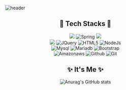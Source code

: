 ![header](https://capsule-render.vercel.app/api?type=waving&color=auto&height=300&section=header&text=welcome&fontSize=90&animation=fadeIn&fontAlignY=38&desc=KimMinSu's%20GitHub%20Profile&descAlignY=51&descAlign=62) 

<div align="center">
  
## 📘 Tech Stacks 📙
<img src="https://img.shields.io/badge/java-FF6550?style=for-the-badge&logo=java&logoColor=white">  <img alt="Spring" src ="https://img.shields.io/badge/Spring-6DB33F.svg?&style=for-the-badge&logo=Spring&logoColor=white"/>  <img src="https://img.shields.io/badge/javascript-F7DF1E?style=for-the-badge&logo=javascript&logoColor=black"> <br/> <img src="https://img.shields.io/badge/css-1572B6?style=for-the-badge&logo=css3&logoColor=white"> <img alt="JQuery" src ="https://img.shields.io/badge/JQuery-137CBD?&style=for-the-badge&logo=JQuery&logoColor=white"/> <img alt="HTML5" src ="https://img.shields.io/badge/HTML5-E34F26?&style=for-the-badge&logo=HTML5&logoColor=white"/>  <img alt="NodeJs" src ="https://img.shields.io/badge/Node.js-339933?&style=for-the-badge&logo=Node.js&logoColor=white"/> <br/> <img alt="Mysql" src ="https://img.shields.io/badge/Mysql-4479A1?&style=for-the-badge&logo=Mysql&logoColor=white"/> <img alt="Mariadb" src ="https://img.shields.io/badge/Mariadb-003545?&style=for-the-badge&logo=Mariadb&logoColor=white"/> <img alt="Bootstrap" src ="https://img.shields.io/badge/Bootstrap-7952B3?&style=for-the-badge&logo=Bootstrap&logoColor=white"/>  <br/> <img alt="Amazonaws" src ="https://img.shields.io/badge/Amazonaws-232F3E?&style=for-the-badge&logo=Amazonaws&logoColor=white"/> <img alt="Github" src ="https://img.shields.io/badge/Github-181717?&style=for-the-badge&logo=Github&logoColor=white"/> <img alt="Git" src ="https://img.shields.io/badge/Git-F05032?&style=for-the-badge&logo=Git&logoColor=white"/>
<br/>


## ✨ It's Me ✨ 
![Anurag's GitHub stats](https://github-readme-stats.vercel.app/api?username=bingsoo95&theme=flag-india&show_icons=true)


